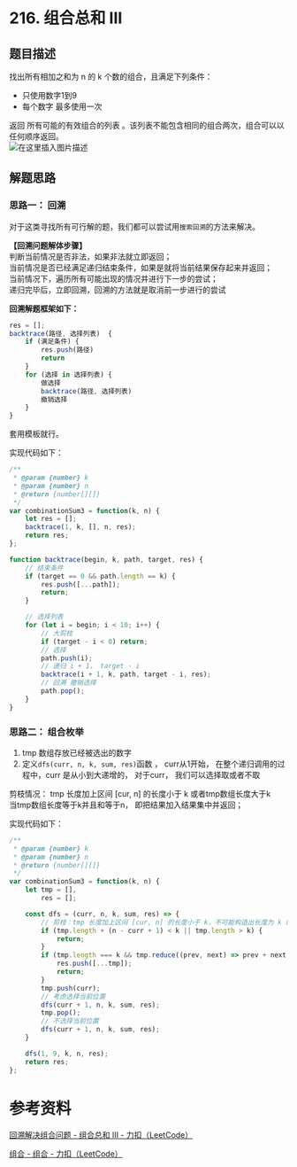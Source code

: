 # 216. 组合总和 III
## 题目描述 
找出所有相加之和为 n 的 k 个数的组合，且满足下列条件：

- 只使用数字1到9  
- 每个数字 最多使用一次   

 
返回 所有可能的有效组合的列表 。该列表不能包含相同的组合两次，组合可以以任何顺序返回。   
![在这里插入图片描述](https://img-blog.csdnimg.cn/cb52706723f44332b2a1fc00fcacdcf6.png)

## 解题思路 
### 思路一： 回溯    
对于这类寻找所有可行解的题，我们都可以尝试用`搜索回溯`的方法来解决。  

**【回溯问题解体步骤】**  
判断当前情况是否非法，如果非法就立即返回；    
当前情况是否已经满足递归结束条件，如果是就将当前结果保存起来并返回；    
当前情况下，遍历所有可能出现的情况并进行下一步的尝试；    
递归完毕后，立即回溯，回溯的方法就是取消前一步进行的尝试    

**回溯解题框架如下：**      
```javascript
res = [];
backtrace(路径, 选择列表)  {
    if (满足条件) {
        res.push(路径)
        return
    }
    for (选择 in 选择列表) {
        做选择
        backtrace(路径, 选择列表)
        撤销选择
    }
}
```

套用模板就行。   

实现代码如下：    
```javascript  
/**
 * @param {number} k
 * @param {number} n
 * @return {number[][]}
 */
var combinationSum3 = function(k, n) {
    let res = [];
    backtrace(1, k, [], n, res);
    return res;
}; 

function backtrace(begin, k, path, target, res) {
    // 结束条件
    if (target == 0 && path.length == k) {
        res.push([...path]);
        return;
    }

    // 选择列表
    for (let i = begin; i < 10; i++) {
        // 大剪枝
        if (target - i < 0) return;
        // 选择
        path.push(i);
        // 递归 i + 1， target - i
        backtrace(i + 1, k, path, target - i, res);
        // 回溯 撤销选择 
        path.pop();
    }
}
```  

### 思路二： 组合枚举     
1. tmp 数组存放已经被选出的数字
2. 定义`dfs(curr, n, k, sum, res)`函数 ， curr从1开始， 在整个递归调用的过程中，curr 是从小到大递增的， 对于curr， 我们可以选择取或者不取  

剪枝情况：  tmp 长度加上区间 [cur, n] 的长度小于 k 或者tmp数组长度大于k  
当tmp数组长度等于k并且和等于n， 即把结果加入结果集中并返回；  


实现代码如下：  
```javascript
/**
 * @param {number} k
 * @param {number} n
 * @return {number[][]}
 */
var combinationSum3 = function(k, n) {
    let tmp = [],
        res = [];

    const dfs = (curr, n, k, sum, res) => {
        // 剪枝：tmp 长度加上区间 [cur, n] 的长度小于 k，不可能构造出长度为 k 的 tmp
        if (tmp.length + (n - curr + 1) < k || tmp.length > k) {
            return;
        }        
        if (tmp.length === k && tmp.reduce((prev, next) => prev + next, 0) === sum) {
            res.push([...tmp]);
            return;
        }
        tmp.push(curr);
        // 考虑选择当前位置
        dfs(curr + 1, n, k, sum, res);
        tmp.pop();
        // 不选择当前位置
        dfs(curr + 1, n, k, sum, res);
    }

    dfs(1, 9, k, n, res);
    return res;
};
```

# 参考资料 
[回溯解决组合问题 - 组合总和 III - 力扣（LeetCode）](https://leetcode.cn/problems/combination-sum-iii/solution/by-zheng-qu-ban-wan-zui-hou-yi-kuai-zhua-qv9z/) 

[组合 - 组合 - 力扣（LeetCode）](https://leetcode.cn/problems/combinations/solution/zu-he-by-leetcode-solution/)